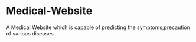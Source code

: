 # Medical-Website
A Medical Website which is capable of predicting the symptoms,precaution of various diseases.
